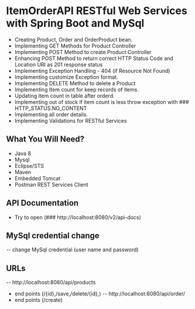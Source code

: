 # ItemOrderAPI RESTful Web Services with Spring Boot and MySql
- Creating Product, Order and OrderProduct bean.
- Implementing GET Methods for Product Controller
- Implementing POST Method to create Product Controller
- Enhancing POST Method to return correct HTTP Status Code and Location URI as 201 response status
- Implementing Exception Handling - 404 (if Resource Not Found)
- Implementing customize Exception format.
- Implementing DELETE Method to delete a Product
- Implementing Item count for keep records of items.
- Updating item count in table after orderd.
- Implementing out of stock if item count is less throw exception with ### HTTP_STATUS.NO_CONTENT
- Implementing all order details.
- Implementing Validations for RESTful Services

## What You Will Need?

- Java 8
- Mysql
- Eclipse/STS
- Maven
- Embedded Tomcat
- Postman REST Services Client

## API Documentation
- Try to open (### http://localhost:8080/v2/api-docs)

## MySql credential change
-- change MySql credential (user name and password)

## URLs
-- http://localhost:8080/api/products
  * end points (/{id},/save,/delete/{id},)
-- http://localhost:8080/api/order/
  * end points (/create)
